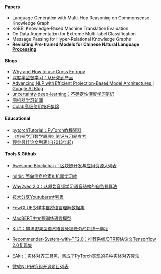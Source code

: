 #### Papers
- Language Generation with Multi-Hop Reasoning on Commonsense Knowledge Graph
- KoBE: Knowledge-Based Machine Translation Evaluation
- On Data Augmentation for Extreme Multi-label Classification
- Message Passing for Hyper-Relational Knowledge Graphs
- **[Revisiting Pre-trained Models for Chinese Natural Language Processing](https://arxiv.org/abs/2004.13922)**

#### Blogs
- [Why and How to use Cross Entropy ](https://towardsdatascience.com/why-and-how-to-use-cross-entropy-4e983cbdd873)
- [深度半监督学习：从研究到产品](https://medium.com/@nairvarun18/from-research-to-production-with-deep-semi-supervised-learning-7caaedc39093)
- [Advancing NLP with Efficient Projection-Based Model Architectures | Google AI Blog](https://ai.googleblog.com/2020/09/advancing-nlp-with-efficient-projection.html)
- [uncertainty-deep-learning：不确定性深度学习笔记](https://github.com/cpark321/uncertainty-deep-learning)
- [图机器学习新闻](http://newsletter.ivanovml.com/issues/gml-newsletter-issue-2-laplacians-scaling-gnns-kdd-mlss-books-and-more-269146)
- [Colab高级使用技巧集锦](https://amitness.com/2020/06/google-colaboratory-tips/)

#### Educational

- [pytorchTutorial：PyTorch教程资料](https://github.com/python-engineer/pytorchTutorial)
- [《机器学习数学原理》笔记与习题参考](https://github.com/ilmoi/MML-Book)
- [顶会最佳论文列表(自2013年起)](https://github.com/familyld/Awesome-Best-Papers)


#### Tools & Github
- [Awesome Blockchain：区块链开发与应用资源大列表](https://github.com/yjjnls/awesome-blockchain)
- [ml4ir: 面向信息检索的机器学习库](https://github.com/salesforce/ml4ir)
- [Wav2vec 2.0：从原始音频学习语音结构的自监督算法](https://github.com/pytorch/fairseq/blob/master/examples/wav2vec/README.md)

- [技术分享Youtubers大列表](https://github.com/JoseDeFreitas/awesome-youtubers)
- [FewGLUE少样本自然语言理解数据集](https://github.com/timoschick/fewglue)
- [MacBERT中文预训练语言模型](https://github.com/ymcui/MacBERT)
- [KILT：知识密集型自然语言处理任务的新统一基准](https://ai.facebook.com/blog/introducing-kilt-a-new-unified-benchmark-for-knowledge-intensive-nlp-tasks)
- [Recommender-System-with-TF2.0：推荐系统/CTR预估论文Tensorflow 2.0复现集](https://github.com/ZiyaoGeng/Recommender-System-with-TF2.0)
- [EAkit：实体对齐工具包，集成了PyTorch实现的多种实体对齐算法](https://github.com/THU-KEG/EAkit)
- [微软NLP研究组开源项目列表](https://github.com/microsoft/MSR-NLP-Projects)